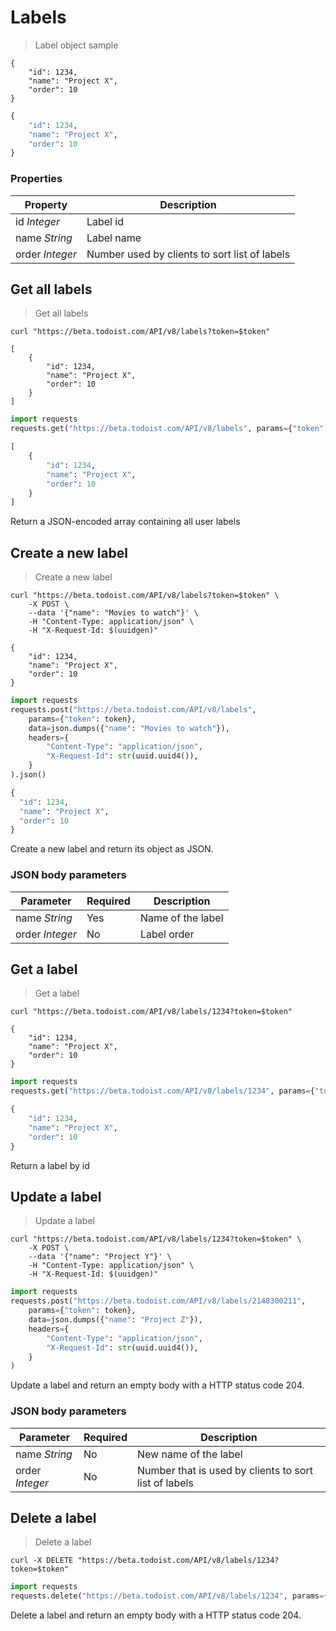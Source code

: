 # Labels

> Label object sample

```shell
{
    "id": 1234,
    "name": "Project X",
    "order": 10
}
```

```python
{
    "id": 1234,
    "name": "Project X",
    "order": 10
}
```

### Properties

Property | Description
----------|------------
id *Integer* | Label id
name *String* | Label name
order *Integer* | Number used by clients to sort list of labels


## Get all labels

> Get all labels

```shell
curl "https://beta.todoist.com/API/v8/labels?token=$token"

[
    {
        "id": 1234,
        "name": "Project X",
        "order": 10
    }
]
```

```python
import requests
requests.get("https://beta.todoist.com/API/v8/labels", params={"token": token}).json()

[
    {
        "id": 1234,
        "name": "Project X",
        "order": 10
    }
]
```

Return a JSON-encoded array containing all user labels


## Create a new label

> Create a new label

```shell
curl "https://beta.todoist.com/API/v8/labels?token=$token" \
    -X POST \
    --data '{"name": "Movies to watch"}' \
    -H "Content-Type: application/json" \
    -H "X-Request-Id: $(uuidgen)"

{
    "id": 1234,
    "name": "Project X",
    "order": 10
}
```

```python
import requests
requests.post("https://beta.todoist.com/API/v8/labels",
    params={"token": token},
    data=json.dumps({"name": "Movies to watch"}),
    headers={
        "Content-Type": "application/json",
        "X-Request-Id": str(uuid.uuid4()),
    }
).json()

{
  "id": 1234,
  "name": "Project X",
  "order": 10
}
```

Create a new label and return its object as JSON.

### JSON body parameters

Parameter | Required | Description
--------- | -------- | -----------
name *String* | Yes | Name of the label
order *Integer* | No | Label order


## Get a label

> Get a label

```shell
curl "https://beta.todoist.com/API/v8/labels/1234?token=$token"

{
    "id": 1234,
    "name": "Project X",
    "order": 10
}
```

```python
import requests
requests.get("https://beta.todoist.com/API/v8/labels/1234", params={"token": token}).json()

{
    "id": 1234,
    "name": "Project X",
    "order": 10
}
```

Return a label by id


## Update a label

> Update a label

```shell
curl "https://beta.todoist.com/API/v8/labels/1234?token=$token" \
    -X POST \
    --data '{"name": "Project Y"}' \
    -H "Content-Type: application/json" \
    -H "X-Request-Id: $(uuidgen)"
```

```python
import requests
requests.post("https://beta.todoist.com/API/v8/labels/2148300211",
    params={"token": token},
    data=json.dumps({"name": "Project Z"}),
    headers={
        "Content-Type": "application/json",
        "X-Request-Id": str(uuid.uuid4()),
    }
)
```

Update a label and return an empty body with a HTTP status code 204.

### JSON body parameters

Parameter | Required | Description
--------- | -------- | -----------
name *String* | No | New name of the label
order *Integer* | No | Number that is used by clients to sort list of labels


## Delete a label

> Delete a label

```shell
curl -X DELETE "https://beta.todoist.com/API/v8/labels/1234?token=$token"
```

```python
import requests
requests.delete("https://beta.todoist.com/API/v8/labels/1234", params={"token": token})
```

Delete a label and return an empty body with a HTTP status code 204.
